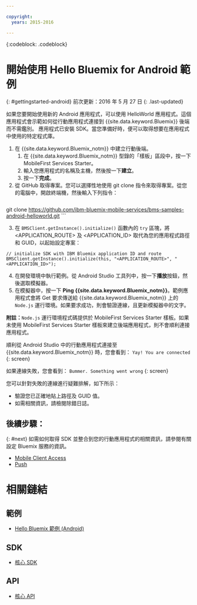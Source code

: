 ```yaml
---

copyright:
  years: 2015-2016

---
```


<!-- Attribute definitions -->
{:codeblock: .codeblock}

# 開始使用 Hello Bluemix for Android 範例
{: #gettingstarted-android}
前次更新：2016 年 5 月 27 日
{: .last-updated}  

如果您要開始使用新的 Android 應用程式，可以使用 HelloWorld 應用程式。這個應用程式會示範如何從行動應用程式連接到
{{site.data.keyword.Bluemix}} 後端而不需鑑別。
應用程式已安裝 SDK。當您準備好時，便可以取得想要在應用程式中使用的特定程式庫。

1. 在 {{site.data.keyword.Bluemix_notm}} 中建立行動後端。
    1. 在 {{site.data.keyword.Bluemix_notm}} 型錄的「樣板」區段中，按一下 MobileFirst Services Starter。
    2. 輸入您應用程式的名稱及主機，然後按一下**建立**。
    3. 按一下**完成**。
2. 從 GitHub 取得專案。您可以選擇性地使用 git clone 指令來取得專案。從您的電腦中，開啟終端機，然後輸入下列指令：
    ```
git clone https://github.com/ibm-bluemix-mobile-services/bms-samples-android-helloworld.git
    ```

3. 在 `BMSClient.getInstance().initialize()` 函數內的 `try` 區塊，將 &lt;APPLICATION_ROUTE&gt; 及 &lt;APPLICATION_ID&gt; 取代為您的應用程式路徑和 GUID，以起始設定專案：
```
// initialize SDK with IBM Bluemix application ID and route
BMSClient.getInstance().initialize(this, "<APPLICATION_ROUTE>", "<APPLICATION_ID>");
```
4. 在開發環境中執行範例。從 Android Studio 工具列中，按一下**播放**按鈕，然後選取模擬器。
5. 在模擬器中，按一下 **Ping {{site.data.keyword.Bluemix_notm}}**。範例應用程式會將 Get 要求傳送給 {{site.data.keyword.Bluemix_notm}} 上的 `Node.js` 運行環境。如果要求成功，則會驗證連線，且更新模擬器中的文字。

  **附註：**`Node.js` 運行環境程式碼提供於 MobileFirst Services Starter 樣板。如果未使用 MobileFirst Services Starter 樣板來建立後端應用程式，則不會順利連接應用程式。

  順利從 Android Studio 中的行動應用程式連接至 {{site.data.keyword.Bluemix_notm}} 時，您會看到：
  `Yay! You are connected`
  {: screen}

<!--
  ![Hello World application successfully connected to {{site.data.keyword.Bluemix_notm}}](images/yayconnected.jpg "Figure 1. Hello World application successfully connected to Bluemix")
  -->

  如果連線失敗，您會看到：
  `Bummer. Something went wrong`
  {: screen}

<!--
  ![Hello World application not connected to Bluemix](images/bummer_android.jpg "Figure 2. Hello World application not connected to Bluemix")
  -->

  您可以針對失敗的連線進行疑難排解，如下所示：
   * 驗證您已正確地貼上路徑及 GUID 值。
   * 如需相關資訊，請檢閱除錯日誌。


## 後續步驟：
{: #next}
如需如何取得 SDK 並整合到您的行動應用程式的相關資訊，請參閱有關設定 Bluemix 服務的資訊。
   * [Mobile Client Access](../../services/mobileaccess/index.html)
   * [Push](../../services/mobilepush/index.html)

# 相關鏈結

## 範例
   * [Hello Bluemix 範例 (Android)](https://github.com/ibm-bluemix-mobile-services/bms-samples-android-helloworld)

## SDK
   * [核心 SDK](https://github.com/ibm-bluemix-mobile-services/bms-clientsdk-android-core)

## API
   * [核心 API](https://www.{DomainName}/docs/api/content/api/mobilefirst/android/core-api-doc/overview-summary.html)
